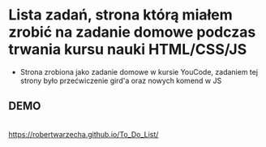# Lista zadań, strona którą miałem zrobić na zadanie domowe podczas trwania kursu nauki HTML/CSS/JS
* Strona zrobiona jako zadanie domowe w kursie YouCode, zadaniem tej strony było przećwiczenie gird'a oraz nowych komend w JS

## DEMO
\
https://robertwarzecha.github.io/To_Do_List/
